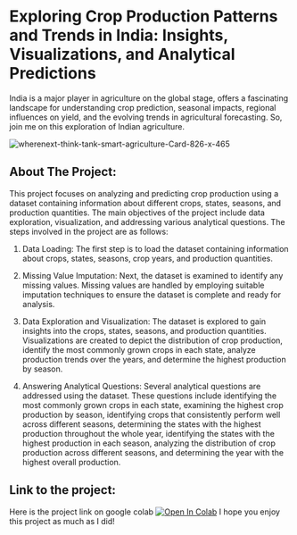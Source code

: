# Exploring Crop Production Patterns and Trends in India: Insights, Visualizations, and Analytical Predictions
India is a major player in agriculture on the global stage, offers a fascinating landscape for understanding crop prediction, seasonal impacts, regional influences on yield, and the evolving trends in agricultural forecasting.
So, join me on this exploration of Indian agriculture.

![wherenext-think-tank-smart-agriculture-Card-826-x-465](https://github.com/L98S/Crop-Production-Insights-India-EDA-/assets/110102931/e4fcfb20-dc59-4481-a4d9-329782258ebc)


## About The Project: 

This project focuses on analyzing and predicting crop production using a dataset containing information about different crops, states, seasons, and production quantities. The main objectives of the project include data exploration, visualization, and addressing various analytical questions. The steps involved in the project are as follows:

1. Data Loading: The first step is to load the dataset containing information about crops, states, seasons, crop years, and production quantities.

2. Missing Value Imputation: Next, the dataset is examined to identify any missing values. Missing values are handled by employing suitable imputation techniques to ensure the dataset is complete and ready for analysis.

3. Data Exploration and Visualization: The dataset is explored to gain insights into the crops, states, seasons, and production quantities. Visualizations are created to depict the distribution of crop production, identify the most commonly grown crops in each state, analyze production trends over the years, and determine the highest production by season.

4. Answering Analytical Questions: Several analytical questions are addressed using the dataset. These questions include identifying the most commonly grown crops in each state, examining the highest crop production by season, identifying crops that consistently perform well across different seasons, determining the states with the highest production throughout the whole year, identifying the states with the highest production in each season, analyzing the distribution of crop production across different seasons, and determining the year with the highest overall production.


## Link to the project:
Here is the project link on google colab [![Open In Colab](https://colab.research.google.com/assets/colab-badge.svg)](https://colab.research.google.com/drive/1HdoEy3tX_unQdrEqhfRCBYRY1zpeKFkP?usp=sharing)
I hope you enjoy this project as much as I did! 


